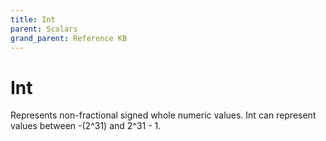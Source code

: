 ```yaml
---
title: Int
parent: Scalars
grand_parent: Reference KB
---
```


# Int

Represents non-fractional signed whole numeric values. Int can represent values between -(2^31) and 2^31 - 1.

